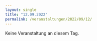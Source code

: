 ```yaml
---
layout: single
title: "12.09.2022"
permalink: /veranstaltungen/2022/09/12/
---
```


Keine Veranstaltung an diesem Tag.
